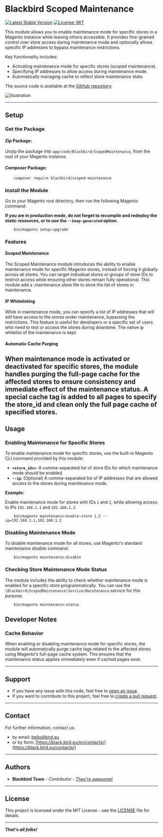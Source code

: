 # Blackbird Scoped Maintenance

[![Latest Stable Version](https://img.shields.io/packagist/v/blackbird/scoped-maintenance.svg?style=flat-square)](https://packagist.org/packages/blackbird/scoped-maintenance)
[![License: MIT](https://img.shields.io/github/license/blackbird-agency/magento-2-scoped-maintenance.svg?style=flat-square)](./LICENSE.txt)

This module allows you to enable maintenance mode for specific stores in a Magento instance while leaving others accessible. It provides fine-grained control over store access during maintenance mode and optionally allows specific IP addresses to bypass maintenance restrictions.

Key functionality includes:
- Activating maintenance mode for specific stores (scoped maintenance).
- Specifying IP addresses to allow access during maintenance mode.
- Automatically managing cache to reflect store maintenance state.

The source code is available at the [GitHub repository](https://github.com/blackbird-agency/magento-2-scoped-maintenance).

![Illustration](illustration.png)

---

## Setup

### Get the Package

#### **Zip Package:**

Unzip the package into `app/code/Blackbird/ScopedMaintenance`, from the root of your Magento instance.

#### **Composer Package:**

```shell
    composer require blackbird/scoped-maintenance
```

### Install the Module

Go to your Magento root directory, then run the following Magento command:

**If you are in production mode, do not forget to recompile and redeploy the static resources, or to use the `--keep-generated` option.**

```shell
    bin/magento setup:upgrade
```

### Features

#### Scoped Maintenance

The Scoped Maintenance module introduces the ability to enable maintenance mode for specific Magento stores, instead of forcing it globally across all stores. You can target individual stores or groups of store IDs to restrict access while ensuring other stores remain fully operational.
This module add a .maintenance.store file to store the list of stores in maintenance.

#### IP Whitelisting

While in maintenance mode, you can specify a list of IP addresses that will still have access to the stores under maintenance, bypassing the restrictions. This feature is useful for developers or a specific set of users who need to test or access the stores during downtime.
The native ip whitelist of the maintenance is kept.

#### Automatic Cache Purging

When maintenance mode is activated or deactivated for specific stores, the module handles purging the full-page cache for the affected stores to ensure consistency and immediate effect of the maintenance status.
A special cache tag is added to all pages to specify the store_id and clean only the full page cache of specified stores.
---

## Usage

### Enabling Maintenance for Specific Stores

To enable maintenance mode for specific stores, use the built-in Magento CLI command provided by this module:


- **`<store_ids>`**: A comma-separated list of store IDs for which maintenance mode should be enabled.
- **`--ip`**: (Optional) A comma-separated list of IP addresses that are allowed access to the stores during maintenance mode.

**Example:**

Enable maintenance mode for stores with IDs `1` and `2`, while allowing access to IPs `192.168.1.1` and `192.168.1.2`:

```shell
    bin/magento maintenance:enable-store 1,2 --ip=192.168.1.1,192.168.1.2
```


### Disabling Maintenance Mode

To disable maintenance mode for all stores, use Magento's standard maintenance disable command:

```shell
    bin/magento maintenance:disable
```

### Checking Store Maintenance Mode Status

The module includes the ability to check whether maintenance mode is enabled for a specific store programmatically. You can use the `\Blackbird\ScopedMaintenance\Service\Maintenance` service for this purpose.

```shell
    bin/magento maintenance:status
```

## Developer Notes

### Cache Behavior

When enabling or disabling maintenance mode for specific stores, the module will automatically purge cache tags related to the affected stores using Magento's full-page cache system. This ensures that the maintenance status applies immediately even if cached pages exist.

---

## Support

- If you have any issue with this code, feel free to [open an issue](https://github.com/blackbird-agency/magento-2-scoped-maintenance/issues/new).
- If you want to contribute to this project, feel free to [create a pull request](https://github.com/blackbird-agency/magento-2-scoped-maintenance/compare).

---

## Contact

For further information, contact us:

- by email: hello@bird.eu
- or by form: [https://black.bird.eu/en/contacts/](https://black.bird.eu/contacts/)

---

## Authors

- **Blackbird Team** - *Contributor* - [They're awesome!](https://github.com/blackbird-agency)

---

## License

This project is licensed under the MIT License - see the [LICENSE](LICENSE.txt) file for details.

---

***That's all folks!***
